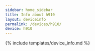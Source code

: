 ```yaml
---
sidebar: home_sidebar
title: Info about h910
layout: deviceinfo
permalink: /devices/h910/
device: h910
---
```

{% include templates/device_info.md %}
